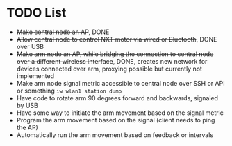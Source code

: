 # TODO List

- ~~Make central node an AP~~, DONE
- ~~Allow central node to control NXT motor via wired or Bluetooth~~, DONE over USB
- ~~Make arm node an AP, while bridging the connection to central node over a different wireless interface~~, DONE, creates new network for devices connected over arm, proxying possible but currently not implemented
- Make arm node signal metric accessible to central node over SSH or API or something `iw wlan1 station dump`
- Have code to rotate arm 90 degrees forward and backwards, signaled by USB
- Have some way to initiate the arm movement based on the signal metric
- Program the arm movement based on the signal (client needs to ping the AP)
- Automatically run the arm movement based on feedback or intervals

